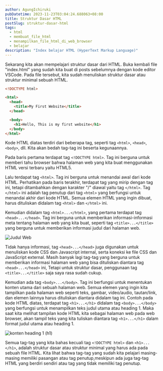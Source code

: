 ```yaml
---
author: AgungIchiruki
pubDatetime: 2023-11-23T03:04:24.688063+08:00
title: Struktur Dasar HTML
postSlug: struktur-dasar-html
tags:
  - html
  - membuat_file_html
  - menampilkan_file_html_di_web_browser
  - belajar
description: "Index belajar HTML (HyperText Markup Language)"
---
```



Sekarang kita akan mempelajari struktur dasar dari HTML. Buka kembali file "index.html" yang sudah kita buat di posts sebelumnya dengan kode editor VSCode. Pada file tersebut, kita sudah menuliskan struktur dasar atau struktur minimal sebuah HTML.

```html
<!DOCTYPE html>

<html>
  <head>
    <title>My First Website</title>
  </head>

  <body>
    <h1>Hello, This is my first website</h1>
  </body>
</html>
```

Kode HTML diatas terdiri dari beberapa tag, seperti tag `<html>`, `<head>`, `<body>`, dll. Kita akan bedah tag-tag ini beserta kegunaannya.

Pada baris pertama terdapat tag `<!DOCTYPE html>`. Tag ini berguna untuk memberi tahu browser bahwa halaman web yang kita buat menggunakan HTML versi terbaru yaitu HTML5.

Lalu terdapat tag `<html>`. Tag ini berguna untuk menandai awal dari kode HTML. Perhatikan pada baris terakhir, terdapat tag yang mirip dengan tag ini, tetapi ditambahkan dengan karakter "/" diawal yaitu tag `</html>`. Tag `</html>` ini adalah tag penutup dari tag `<html>` yang berfungsi untuk menandai akhir dari kode HTML. Semua elemen HTML yang ingin dibuat, harus dituliskan didalam tag `<html>` dan `</html>` ini.

Kemudian didalam tag `<html>...</html>`, yang pertama terdapat tag `<head>...</head>`. Tag ini berguna untuk memberikan informasi-informasi meta tentang halaman web yang kita buat, seperti tag `<title>...</title>` yang berguna untuk memberikan informasi judul dari halaman web.

![Judul Web](/assets/posts-images/belajar-html/web-title.png)

Tidak hanya informasi, tag `<head>...</head>` juga digunakan untuk menuliskan kode CSS dan Javascript internal, serta koneksi ke file CSS dan JavaScript external. Masih banyak lagi tag-tag yang berguna untuk memberikan informasi halaman web yang bisa dituliskan diantara tag `<head>...</head>` ini, Tetapi untuk struktur dasar, penggunaan tag `<title>...</title>` saja saya rasa sudah cukup.

Kemudian ada tag `<body>...</body>`. Tag ini berfungsi untuk menentukan konten utama dari sebuah halaman web. Semua elemen yang ingin kita tampilkan pada halaman web seperti teks, gambar, video/audio, tautan/link, dan elemen lainnya harus dituliskan diantara didalam tag ini. Contoh pada kode HTML diatas, terdapat tag `<h1>...</h1>` didalam tag `<body>...</body>` yang berfungsi untuk menampilkan teks judul utama atau heading 1. Maka saat kita melihat tampilan kode HTML kita sebagai halaman web pada web browser, akan tampil teks yang kita tuliskan diantara tag `<h1>...</h1>` dalam format judul utama atau heading 1.

![konten heading 1 (h1)](/assets/posts-images/belajar-html/web-h1.png)

Semua tag-tag yang kita bahas kecuali tag `<!DOCTYPE html>` dan `<h1>...</h1>`, adalah struktur dasar atau struktur minimal yang harus ada pada sebuah file HTML. Kita lihat bahwa tag-tag yang sudah kita pelajari masing-masing memiliki pasangan atau tag penutup,meskipun ada juga tag-tag HTML yang berdiri sendiri atau tag yang tidak memiliki tag penutup.